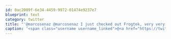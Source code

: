 ```yaml
---
id: 0ac2009f-6e34-4459-9972-01474e9237e7
blueprint: text
category: twitter
title: "'@marcosenaz @marcosenaz I just checked out Frogtek, very very cool idea! I'm excited to watch it's progress in the developing world."
caption: '<span class="username username_linked">@<a href="https://twitter.com/marcosenaz" title="Marcos Eshkenazi">marcosenaz</a></span> <span class="username username_linked">@<a href="https://twitter.com/marcosenaz" title="Marcos Eshkenazi">marcosenaz</a></span> I just checked out Frogtek, very very cool idea! I''m excited to watch it''s progress in the developing world.'
---
```

